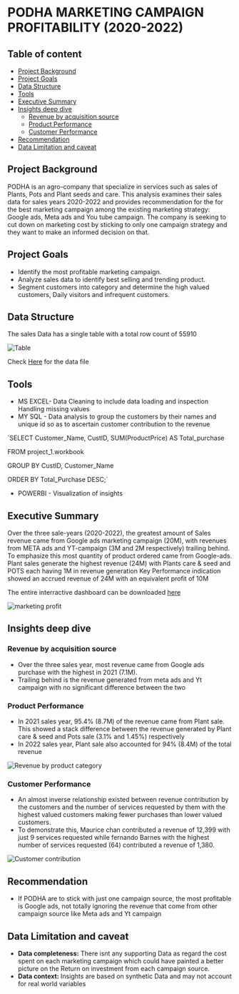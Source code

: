 # PODHA MARKETING CAMPAIGN PROFITABILITY (2020-2022)

## Table of content
- [Project Background](#Project-Background)
- [Project Goals](#Project-Goals)
- [Data Structure](#Data-Structure)
- [Tools](#Tools)
- [Executive Summary](#Executive-Summary)
- [Insights deep dive](#Insights-deep-dive)
  - [Revenue by acquisition source](#Revenue-by-acquisition-source)
  - [Product Performance](#Product-Performance)
  - [Customer Performance](#Customer-Performance)
- [Recommendation](#Recommendation)
- [Data Limitation and caveat](#Data-Limitation-and-caveat)
  
## Project Background

PODHA is an agro-company that specialize in services such as sales of Plants, Pots and Plant seeds and care. This analysis examines their sales data for sales years 2020-2022 and provides recommendation for the for the best marketing campaign among the existing marketing strategy: Google ads, Meta ads and You tube campaign. The company is seeking to cut down on marketing cost by sticking to only one campaign strategy and they want to make an informed decision on that.

## Project Goals

- Identify the most profitable marketing campaign.
- Analyze sales data to identify best selling and trending product.
- Segment customers into category and determine the high valued customers, Daily visitors and infrequent customers.

## Data Structure

The sales Data has a single table with a total row count of 55910

![Table](https://github.com/user-attachments/assets/c2e45722-611d-44f9-943a-2310e8bdd664)


Check [Here](https://drive.google.com/file/d/10oJeOxJrW3FhkxL_Ee6C0ftTv99GOFsg/view?usp=drivesdk) for the data file

## Tools
- MS EXCEL- Data Cleaning to include data loading and inspection
            Handling missing values
- MY SQL - Data analysis to group the customers by their names and unique id so as to ascertain customer contribution to the revenue

`SELECT Customer_Name, CustID, SUM(ProductPrice) AS Total_purchase

 FROM project_1.workbook
 
 GROUP BY CustID, Customer_Name
 
 ORDER BY Total_Purchase DESC;`

- POWERBI - Visualization of insights


## Executive Summary

Over the three sale-years (2020-2022), the greatest amount of Sales revenue came from Google ads marketing campaign (20M), with revenues from META ads and YT-campaign (3M and 2M respectively) trailing behind. To emphasize this most quantity of product ordered came from Google-ads.
Plant sales generate the highest revenue (24M) with Plants care & seed and POTS each having 1M in revenue generation
Key Performance indication showed an accrued revenue of 24M with an equivalent profit of 10M

The entire interractive dashboard can be downloaded [here](https://app.powerbi.com/groups/me/reports/b4f0bcf8-34bc-40d4-92de-5508f30d4629/5d94fe3b8df6197e16b6?ctid=b12da6a8-b87a-4a20-bde6-27e439635339&experience=power-bi)

![marketing profit](https://github.com/user-attachments/assets/c1cf421b-b782-4f84-97ff-ef7ecb4dc209)

## Insights deep dive

### Revenue by acquisition source

- Over the three sales year, most revenue came from Google ads purchase with the highest in 2021 (7.1M).
- Trailing behind is the revenue generated from meta ads and Yt campaign with no significant difference between the two



### Product Performance 
- In 2021 sales year, 95.4% (8.7M) of the revenue came from Plant sale. This showed a stack difference between the revenue generated by Plant care & seed and Pots sale (3.1% and 1.45%) respectively
- In 2022 sales year, Plant sale also accounted for 94% (8.4M) of the total revenue

![Revenue by product category](https://github.com/user-attachments/assets/f19e998d-b0ba-4006-a849-9dc91c8e8838)

### Customer Performance
- An almost inverse relationship existed between revenue contribution by the customers and the number of services requested by them with the highest valued customers making fewer purchases than lower valued customers.
- To demonstrate this, Maurice chan  contributed a revenue of 12,399 with just 9 services requested while fernando Barnes with the highest number of services requested (64) contributed a revenue of 1,380.

![Customer contribution](https://github.com/user-attachments/assets/28971eb9-eb8f-4849-a1a8-68169e58b172)


## Recommendation
- If PODHA are to stick with just one campaign source, the most profitable is Google ads, not totally ignoring the revenue that come from other campaign source like Meta ads and Yt campaign

## Data Limitation and caveat
- **Data completeness:** There isnt any supporting Data as regard the cost spent on each marketing campaign  which could have painted a better picture on the Return on investment from each campaign source.
- **Data context:** Insights are based on synthetic Data and may not account for real world variables





